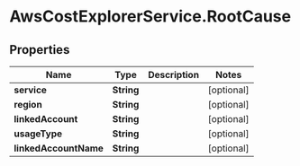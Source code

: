# AwsCostExplorerService.RootCause

## Properties

Name | Type | Description | Notes
------------ | ------------- | ------------- | -------------
**service** | **String** |  | [optional] 
**region** | **String** |  | [optional] 
**linkedAccount** | **String** |  | [optional] 
**usageType** | **String** |  | [optional] 
**linkedAccountName** | **String** |  | [optional] 


